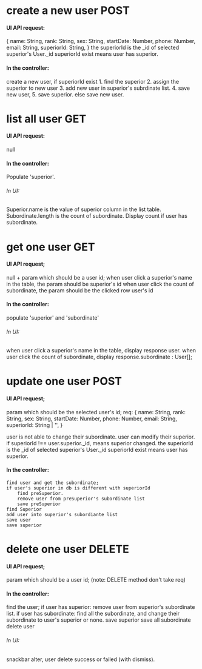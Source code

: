 # create a new user POST
#### UI API request: 
{
    name: String,
    rank: String,
    sex: String,
    startDate: Number,
    phone: Number,
    email: String,
    superiorId: String,
}
the superiorId is the _id of selected superior's User._id
superiorId exist means user has superior.

#### In the controller:
create a new user,
if superiorId exist
    1. find the superior
    2. assign the superior to new user
    3. add new user in superior's subrdinate list.
    4. save new user,
    5. save superior.
else 
save new user.

# list all user GET
#### UI API request:
null

#### In the controller:
Populate 'superior'.

###### In UI:
Superior.name is the value of superior column in the list table.
Subordinate.length is the count of subordinate. Display count if user has subordinate.

# get one user GET
#### UI API request;
null + param which should be a user id;
when user click a superior's name in the table, the param should be superior's id
when user click the count of subordinate, the param should be the clicked row user's id

#### In the controller:
populate 'superior' and 'subordinate'

###### In UI:
when user click a superior's name in the table,  display response user.
when user click the count of subordinate, display response.subordinate : User[];

# update one user POST
#### UI API request;
param which should be the selected user's id;
req:
{
    name: String,
    rank: String,
    sex: String,
    startDate: Number,
    phone: Number,
    email: String,
    superiorId: String | '',
}

user is not able to change their subordinate.
user can modify their superior.
if superiorId !== user.superior._id, means superior changed.
the superiorId is the _id of selected superior's User._id
superiorId exist means user has superior.


#### In the controller:
    find user and get the subordinate;
    if user's superior in db is different with superiorId
        find preSuperior.
        remove user from preSuperior's subordinate list
        save preSuperior
    find Superior
    add user into superior's subordiante list
    save user
    save superior

# delete one user DELETE
#### UI API request;
param which should be a user id;
(note: DELETE method don't take req)

#### In the controller:
find the user;
if user has superior:
    remove user from superior's subordinate list.
if user has subordinate:
    find all the subordinate, and change their subordinate to user's superior or none.
save superior
save all subordinate
delete user

###### In UI:
snackbar alter, user delete success or failed (with dismiss).
